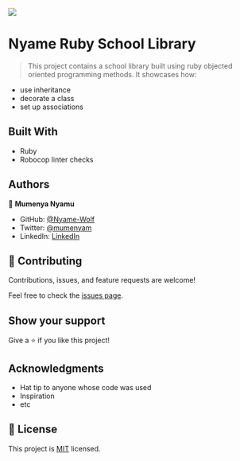 ![](https://img.shields.io/badge/Microverse-blueviolet)

# Nyame Ruby School Library

> This project contains a school library built using ruby objected oriented programming methods.
It showcases how:
- use inheritance
- decorate a class
- set up associations




## Built With

- Ruby
- Robocop linter checks


## Authors

👤 **Mumenya Nyamu**

- GitHub: [@Nyame-Wolf](https://github.com/Nyame-Wolf)
- Twitter: [@mumenyam](https://twitter.com/Mumenyam)
- LinkedIn: [LinkedIn](https://www.linkedin.com/in/mumenya-nyamu-software-engineer/)

## 🤝 Contributing

Contributions, issues, and feature requests are welcome!

Feel free to check the [issues page](https://github.com/Nyame-Wolf/Nyame-school-library/issues).

## Show your support

Give a ⭐️ if you like this project!

## Acknowledgments

- Hat tip to anyone whose code was used
- Inspiration
- etc

## 📝 License

This project is [MIT](./LICENSE) licensed.
